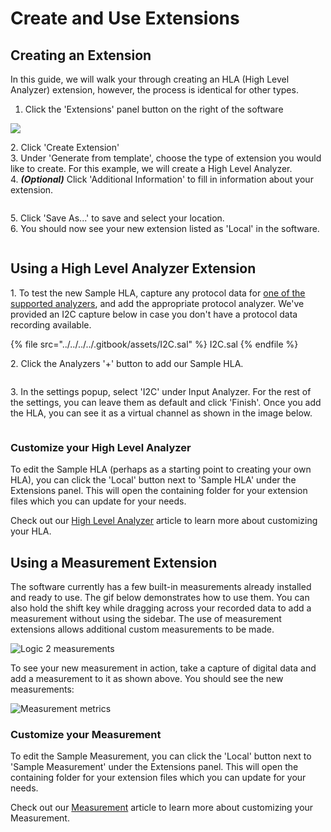 # Create and Use Extensions

## Creating an Extension

In this guide, we will walk your through creating an HLA (High Level Analyzer) extension, however, the process is identical for other types. &#x20;

1. Click the 'Extensions' panel button on the right of the software

![](<../../../../.gitbook/assets/Screen Shot 2020-05-21 at 3.50.11 PM.png>)

2\. Click 'Create Extension'\
3\. Under 'Generate from template', choose the type of extension you would like to create. For this example, we will create a High Level Analyzer.\
4\. _**(Optional)**_ Click 'Additional Information' to fill in information about your extension.

<div align="center"><img src="../../../../.gitbook/assets/Screen Shot 2020-06-10 at 8.29.50 PM.png" alt=""></div>

5\. Click 'Save As...' to save and select your location.\
6\. You should now see your new extension listed as 'Local' in the software.

<div align="center"><img src="../../../../.gitbook/assets/Screen Shot 2020-06-10 at 8.29.13 PM.png" alt=""></div>

## Using a High Level Analyzer Extension

1\. To test the new Sample HLA, capture any protocol data for [one of the supported analyzers](analyzer-frame-types/), and add the appropriate protocol analyzer. We've provided an I2C capture below in case you don't have a protocol data recording available.

{% file src="../../../../.gitbook/assets/I2C.sal" %}
I2C.sal
{% endfile %}

2\. Click the Analyzers '+' button to add our Sample HLA.&#x20;

<div align="center"><img src="../../../../.gitbook/assets/Screen Shot 2020-06-10 at 8.28.18 PM.png" alt=""></div>

3\. In the settings popup, select 'I2C' under Input Analyzer. For the rest of the settings, you can leave them as default and click 'Finish'. Once you add the HLA, you can see it as a virtual channel as shown in the image below.

<div align="center"><img src="../../../../.gitbook/assets/Screen Shot 2020-06-10 at 8.24.29 PM.png" alt=""></div>

### Customize your High Level Analyzer

To edit the Sample HLA (perhaps as a starting point to creating your own HLA), you can click the 'Local' button next to 'Sample HLA' under the Extensions panel. This will open the containing folder for your extension files which you can update for your needs.&#x20;

Check out our [High Level Analyzer](high-level-analyzer-extensions/) article to learn more about customizing your HLA.

## Using a Measurement Extension

The software currently has a few built-in measurements already installed and ready to use. The gif below demonstrates how to use them. You can also hold the shift key while dragging across your recorded data to add a measurement without using the sidebar. The use of measurement extensions allows additional custom measurements to be made.&#x20;

![Logic 2 measurements](../../../../.gitbook/assets/use_measurement.gif)

To see your new measurement in action, take a capture of digital data and add a measurement to it as shown above. You should see the new measurements:

![Measurement metrics](<../../../../.gitbook/assets/Screen Shot 2020-05-27 at 7.19.26 PM.png>)

### Customize your Measurement <a href="#customize-your-high-level-analyzer" id="customize-your-high-level-analyzer"></a>

‌To edit the Sample Measurement, you can click the 'Local' button next to 'Sample Measurement' under the Extensions panel. This will open the containing folder for your extension files which you can update for your needs.‌

Check out our [Measurement](measurement-extensions/) article to learn more about customizing your Measurement.
